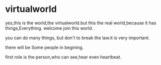 # virtualworld

yes,this is the world,the virtualworld.but this the real world,because it has things,Everything.
welcome join this world.

you can do many things, but don't to break the law.it is very important.

there will be Some people in begining.

first role is the person,who can see,hear even heartbeat.

